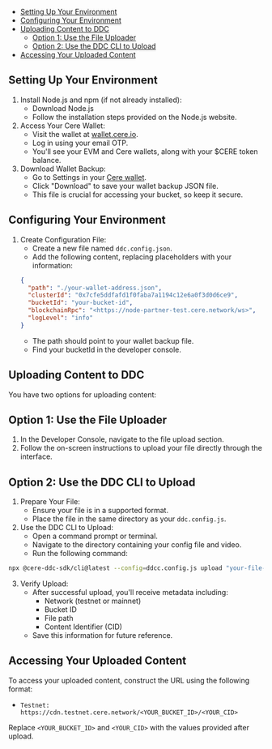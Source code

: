 - [Setting Up Your Environment](#setting-up-your-environment)
- [Configuring Your Environment](#configuring-your-environment)
- [Uploading Content to DDC](#uploading-content-to-ddc)
  - [Option 1: Use the File Uploader](#option-1-use-the-file-uploader)
  - [Option 2: Use the DDC CLI to Upload](#option-2-use-the-ddc-cli-to-upload)
- [Accessing Your Uploaded Content](#accessing-your-uploaded-content)

## Setting Up Your Environment
1) Install Node.js and npm (if not already installed):
    - Download Node.js
    - Follow the installation steps provided on the Node.js website. 
2) Access Your Cere Wallet: 
   - Visit the wallet at [wallet.cere.io](https://wallet.cere.io). 
   - Log in using your email OTP.
   - You'll see your EVM and Cere wallets, along with your $CERE token balance.
3) Download Wallet Backup: 
   - Go to Settings in your [Cere wallet](https://wallet.cere.io).
   - Click "Download" to save your wallet backup JSON file.
   - This file is crucial for accessing your bucket, so keep it secure.

## Configuring Your Environment

1) Create Configuration File:
   - Create a new file named `ddc.config.json`.
   - Add the following content, replacing placeholders with your information:
    ```json
    {
      "path": "./your-wallet-address.json",
      "clusterId": "0x7cfe5ddfafd1f0faba7a1194c12e6a0f3d0d6ce9",
      "bucketId": "your-bucket-id",
      "blockchainRpc": "<https://node-partner-test.cere.network/ws>",
      "logLevel": "info"
    }
    ```
   - The path should point to your wallet backup file.
   - Find your bucketId in the developer console.


## Uploading Content to DDC

You have two options for uploading content:

## Option 1: Use the File Uploader

1) In the Developer Console, navigate to the file upload section.
2) Follow the on-screen instructions to upload your file directly through the interface.

## Option 2: Use the DDC CLI to Upload

1) Prepare Your File:
   - Ensure your file is in a supported format.
   - Place the file in the same directory as your `ddc.config.js`.
2) Use the DDC CLI to Upload:
   - Open a command prompt or terminal.
   - Navigate to the directory containing your config file and video.
   - Run the following command:

```bash
npx @cere-ddc-sdk/cli@latest --config=ddcc.config.js upload "your-file-name"
```
3) Verify Upload:
   - After successful upload, you'll receive metadata including:
     - Network (testnet or mainnet)
     - Bucket ID
     - File path
     - Content Identifier (CID)
   - Save this information for future reference.


## Accessing Your Uploaded Content

To access your uploaded content, construct the URL using the following format:
- `Testnet: https://cdn.testnet.cere.network/<YOUR_BUCKET_ID>/<YOUR_CID>`

Replace `<YOUR_BUCKET_ID>` and `<YOUR_CID>` with the values provided after upload.
